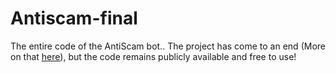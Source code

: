 # Antiscam-final
The entire code of the AntiScam bot..
The project has come to an end (More on that [here](https://github.com/45i/Antiscam-final)), but the code remains publicly available and free to use!
